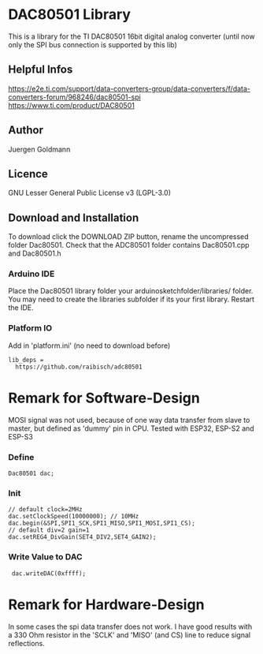 #  DAC80501 Library

This is a library for the TI DAC80501 16bit digital analog converter
(until now only the SPI bus connection is supported by this lib)

## Helpful Infos
https://e2e.ti.com/support/data-converters-group/data-converters/f/data-converters-forum/968246/dac80501-spi
https://www.ti.com/product/DAC80501


## Author
Juergen Goldmann

## Licence
GNU Lesser General Public License v3 (LGPL-3.0)

## Download and Installation
To download click the DOWNLOAD ZIP button, rename the uncompressed folder Dac80501. Check that the ADC80501 folder contains Dac80501.cpp and Dac80501.h

### Arduino IDE
Place the Dac80501 library folder your arduinosketchfolder/libraries/ folder. You may need to create the libraries subfolder if its your first library. Restart the IDE.

### Platform IO
Add in 'platform.ini' (no need to download before)
```
lib_deps =
  https://github.com/raibisch/adc80501
```

# Remark for Software-Design 
MOSI signal was not used, because of one way data transfer from slave to master, but defined as 'dummy' pin in CPU.
Tested with ESP32, ESP-S2 and ESP-S3
### Define
```
Dac80501 dac;
```
### Init
```
// default clock=2MHz
dac.setClockSpeed(10000000); // 10MHz
dac.begin(&SPI,SPI1_SCK,SPI1_MISO,SPI1_MOSI,SPI1_CS);
// default div=2 gain=1
dac.setREG4_DivGain(SET4_DIV2,SET4_GAIN2);
``` 
### Write Value to DAC
```
 dac.writeDAC(0xffff);
``` 

# Remark for Hardware-Design
In some cases the spi data transfer does not work. I have good results with a 330 Ohm resistor in the 'SCLK' and 'MISO' (and CS) line to reduce signal reflections.

